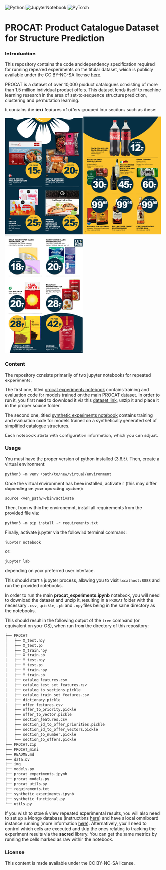 ![Python](https://img.shields.io/badge/python-v3.6.5-green.svg)
![JupyterNotebook](https://img.shields.io/badge/jupyter-v4.6.1-blue.svg)
![PyTorch](https://img.shields.io/badge/pytorch-v1.4.0-blue.svg)
# PROCAT: Product Catalogue Dataset for Structure Prediction

### Introduction
This repository contains the code and dependency specification required for running repeated experiments on the titular dataset, which is publicly available under the CC BY-NC-SA license [here](https://doi.org/10.6084/m9.figshare.14709507).

PROCAT is a dataset of over 10,000 product catalogues consisting of more than 1.5 million individual product offers. This dataset lends itself to machine learning research in the area of set-to-sequence structure prediction, clustering and permutation learning.

It contains the **text** features of offers grouped into sections such as these:
<p float="left">
  <img src="./img/sample_catalog_section_1.png" width="250" />
  <img src="./img/sample_catalog_section_2.png" width="250" /> 
  <img src="./img/sample_catalog_section_3.png" width="250" />
</p>

### Content

The repository consists primarily of two jupyter notebooks for repeated experiments.

The first one, titled [procat experiments notebook](procat_experiments.ipynb) contains training and evaluation code for models trained on the main PROCAT dataset. In order to run it, you first need to download it via this [dataset link](https://doi.org/10.6084/m9.figshare.14709507), unzip it and place it in the proper source folder.

The second one, titled [synthetic experiments notebook](synthetic_experiments.ipynb) contains training and evaluation code for models trained on a synthetically generated set of simplified catalogue structures.

Each notebook starts with configuration information, which you can adjust.

### Usage

You must have the proper version of python installed (3.6.5). Then, create a virtual environment:

`python3 -m venv /path/to/new/virtual/environment`

Once the virtual environment has been installed, activate it (this may differ depending on your operating system):

`source <ven_pathv>/bin/activate`

Then, from within the environemnt, install all requirements from the provided file via:

`python3 -m pip install -r requirements.txt`

Finally, activate jupyter via the followind terminal command:

`jupyter notebook` 

or:

`jupyter lab`

depending on your preferred user interface.

This should start a jupyter process, allowing you to visit `localhost:8888` and run the provided notebooks.

In order to run the main **procat_experiments.ipynb** notebook, you will need to download the dataset and unzip it, resulting in a `PROCAT` folder with the necessary `.csv`, `.pickle`, `.pb` and `.npy` files being in the same directory as the notebooks.

This should result in the following output of the `tree` command (or equivalent on your OS), when run from the directory of this repository:

```asciidoc
├── PROCAT
│   ├── X_test.npy
│   ├── X_test.pb
│   ├── X_train.npy
│   ├── X_train.pb
│   ├── Y_test.npy
│   ├── Y_test.pb
│   ├── Y_train.npy
│   ├── Y_train.pb
│   ├── catalog_features.csv
│   ├── catalog_test_set_features.csv
│   ├── catalog_to_sections.pickle
│   ├── catalog_train_set_features.csv
│   ├── dictionary.pickle
│   ├── offer_features.csv
│   ├── offer_to_priority.pickle
│   ├── offer_to_vector.pickle
│   ├── section_features.csv
│   ├── section_id_to_offer_priorities.pickle
│   ├── section_id_to_offer_vectors.pickle
│   ├── section_to_number.pickle
│   └── section_to_offers.pickle
├── PROCAT.zip
├── PROCAT_mini
├── README.md
├── data.py
├── img
├── models.py
├── procat_experiments.ipynb
├── procat_models.py
├── procat_utils.py
├── requirements.txt
├── synthetic_experiments.ipynb
├── synthetic_functional.py
└── utils.py

```

If you wish to store & view repeated experimental results, you will also need to set up a Mongo database (instructions [here](https://docs.mongodb.com/manual/installation/#std-label-tutorial-installation)) and have a local omniboard instance running (more information [here](https://github.com/vivekratnavel/omniboard)). Alternatively, you'll need to control which cells are executed and skip the ones relating to tracking the experiment results via the **sacred** library. You can get the same metrics by running the cells marked as raw within the notebook.


### License

This content is made available under the CC BY-NC-SA license.
